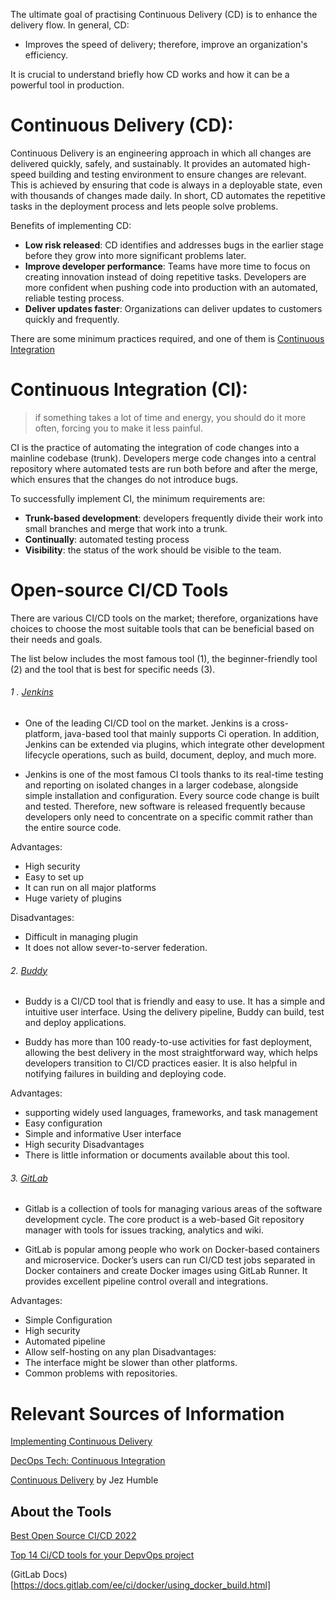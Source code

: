 The ultimate goal of practising Continuous Delivery (CD) is to enhance the delivery flow. In general, CD:

- Improves the speed of delivery; therefore, improve an organization's efficiency.

It is crucial to understand briefly how CD works and how it can be a powerful tool in production.

# Continuous Delivery (CD):
Continuous Delivery is an engineering approach in which all changes are delivered quickly, safely, and sustainably. It provides an automated high-speed building and testing environment to ensure changes are relevant. This is achieved by ensuring that code is always in a deployable state, even with thousands of changes made daily. In short, CD automates the repetitive tasks in the deployment process and lets people solve problems.

Benefits of implementing CD:
-	**Low risk released**: CD identifies and addresses bugs in the earlier stage before they grow into more significant problems later. 
-	**Improve developer performance**: Teams have more time to focus on creating innovation instead of doing repetitive tasks. Developers are more confident when pushing code into production with an automated, reliable testing process.
-	**Deliver updates faster**: Organizations can deliver updates to customers quickly and frequently.

There are some minimum practices required, and one of them is [Continuous Integration](https://github.com/LeeVo2408/README.md/blob/main/README.md#continuous-integration) 

# Continuous Integration (CI):

>if something takes a lot of time and energy, you should do it more often, forcing you to make it less painful. 

CI is the practice of automating the integration of code changes into a mainline codebase (trunk). Developers merge code changes into a central repository where automated tests are run both before and after the merge, which ensures that the changes do not introduce bugs. 

To successfully implement CI, the minimum requirements are: 

-	**Trunk-based development**: developers frequently divide their work into small branches and merge that work into a trunk.
-	**Continually**: automated testing process
-	**Visibility**: the status of the work should be visible to the team.

# Open-source CI/CD Tools

There are various CI/CD tools on the market; therefore, organizations have choices to choose the most suitable tools that can be beneficial based on their needs and goals. 

The list below includes the most famous tool (1), the beginner-friendly tool (2) and the tool that is best for specific needs (3).

###### 1 . [Jenkins](https://www.jenkins.io/)
- One of the leading CI/CD tool on the market. Jenkins is a cross-platform, java-based tool that mainly supports Ci operation. In addition, Jenkins can be extended via plugins, which integrate other development lifecycle operations, such as build, document, deploy, and much more.

- Jenkins is one of the most famous CI tools thanks to its real-time testing and reporting on isolated changes in a larger codebase, alongside simple installation and configuration. Every source code change is built and tested. Therefore, new software is released frequently because developers only need to concentrate on a specific commit rather than the entire source code. 

Advantages:
- High security
- Easy to set up 
- It can run on all major platforms
- Huge variety of plugins  

Disadvantages: 
-	Difficult in managing plugin
-	It does not allow sever-to-server federation. 

###### 2.       [Buddy](https://buddy.works/)
- Buddy is a CI/CD tool that is friendly and easy to use. It has a simple and intuitive user interface. Using the delivery pipeline, Buddy can build, test and deploy applications.

- Buddy has more than 100 ready-to-use activities for fast deployment, allowing the best delivery in the most straightforward way, which helps developers transition to CI/CD practices easier. It is also helpful in notifying failures in building and deploying code.

Advantages: 
-	supporting widely used languages, frameworks, and task management 
-	Easy configuration 
-	Simple and informative User interface
-	High security 
Disadvantages
-	There is little information or documents available about this tool.

###### 3.       [GitLab](https://gitlab.com/users/sign_in)
- Gitlab is a collection of tools for managing various areas of the software development cycle. The core product is a web-based Git repository manager with tools for issues tracking, analytics and wiki.

- GitLab is popular among people who work on Docker-based containers and microservice. Docker’s users can run CI/CD test jobs separated in Docker containers and create Docker images using GitLab Runner. It provides excellent pipeline control overall and integrations.

Advantages:
-	Simple Configuration 
-	High security
-	Automated pipeline 
-	Allow self-hosting on any plan 
Disadvantages:
- The interface might be slower than other platforms.
- Common problems with repositories.


# Relevant Sources of Information 

[Implementing Continuous Delivery](https://cloud.google.com/architecture/devops/devops-tech-continuous-delivery#implementing_continuous_delivery)

[DecOps Tech: Continuous Integration](https://cloud.google.com/architecture/devops/devops-tech-continuous-integration)

[Continuous Delivery](https://continuousdelivery.com/) by Jez Humble

## About the Tools

[Best Open Source CI/CD 2022](https://hevodata.com/learn/open-source-ci-cd-tools/#O5)

[Top 14 Ci/CD tools for your DepvOps project](https://www.browserstack.com/guide/top-ci-cd-tools)

(GitLab Docs)[https://docs.gitlab.com/ee/ci/docker/using_docker_build.html]
